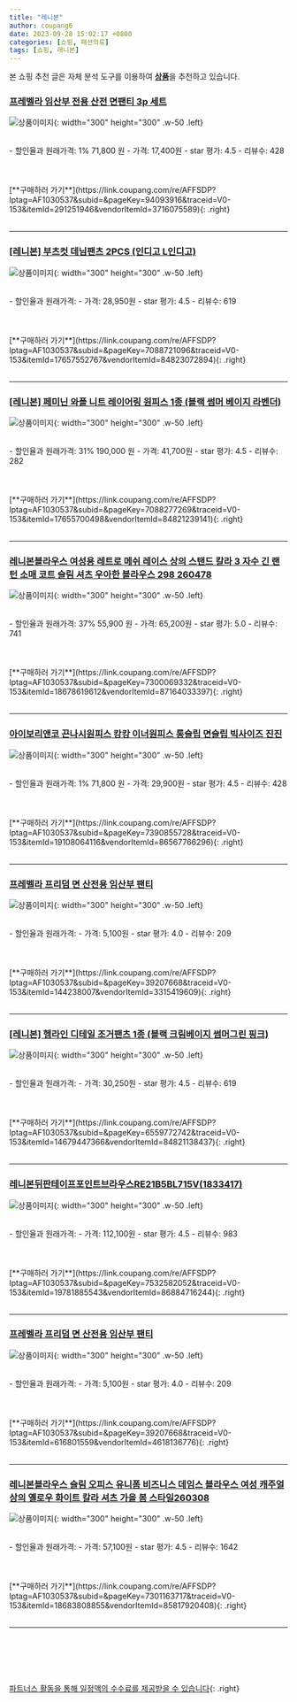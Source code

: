 ```yaml
---
title: "레니본"
author: coupang6
date: 2023-09-28 15:02:17 +0800
categories: [쇼핑, 패션의류]
tags: [쇼핑, 레니본]
---
```


본 쇼핑 추천 글은 자체 분석 도구를 이용하여 [**상품**](https://link.coupang.com/a/bao1ui)을 추천하고 있습니다.

### [프레벨라 임산부 전용 산전 면팬티 3p 세트](https://link.coupang.com/re/AFFSDP?lptag=AF1030537&subid=&pageKey=94093916&traceid=V0-153&itemId=291251946&vendorItemId=3716075589)

![상품이미지](https://thumbnail9.coupangcdn.com/thumbnails/remote/230x230ex/image/product/image/vendoritem/2019/04/26/3716075589/d9bc8d87-1e96-4e18-be6b-3add10eb9ce4.jpg){: width="300" height="300" .w-50 .left}


<br>
- 할인율과 원래가격: 1%  71,800   원
- 가격: 17,400원
- star 평가: 4.5
- 리뷰수: 428
<br>
<br>
<br>
<br>
[**구매하러 가기**](https://link.coupang.com/re/AFFSDP?lptag=AF1030537&subid=&pageKey=94093916&traceid=V0-153&itemId=291251946&vendorItemId=3716075589){: .right}
<br>
<br>

---

### [[레니본] 부츠컷 데님팬츠 2PCS (인디고 L인디고)](https://link.coupang.com/re/AFFSDP?lptag=AF1030537&subid=&pageKey=7088721096&traceid=V0-153&itemId=17657552767&vendorItemId=84823072894)

![상품이미지](https://thumbnail8.coupangcdn.com/thumbnails/remote/230x230ex/image/vendor_inventory/61c9/f9de1a4ee5eda94865cc718424cb5bc969644899c95bf9ecb7bbe4384758.jpg){: width="300" height="300" .w-50 .left}


<br>
- 할인율과 원래가격: 
- 가격: 28,950원
- star 평가: 4.5
- 리뷰수: 619
<br>
<br>
<br>
<br>
[**구매하러 가기**](https://link.coupang.com/re/AFFSDP?lptag=AF1030537&subid=&pageKey=7088721096&traceid=V0-153&itemId=17657552767&vendorItemId=84823072894){: .right}
<br>
<br>

---

### [[레니본] 페미닌 와플 니트 레이어링 원피스 1종 (블랙 썸머 베이지 라벤더)](https://link.coupang.com/re/AFFSDP?lptag=AF1030537&subid=&pageKey=7088277269&traceid=V0-153&itemId=17655700498&vendorItemId=84821239141)

![상품이미지](https://thumbnail10.coupangcdn.com/thumbnails/remote/230x230ex/image/vendor_inventory/7fa9/1f1144db1ddfbdae6c8aaf6d7bfe140f7e92fe9f2804b18bcc3d68872741.jpg){: width="300" height="300" .w-50 .left}


<br>
- 할인율과 원래가격: 31%  190,000   원
- 가격: 41,700원
- star 평가: 4.5
- 리뷰수: 282
<br>
<br>
<br>
<br>
[**구매하러 가기**](https://link.coupang.com/re/AFFSDP?lptag=AF1030537&subid=&pageKey=7088277269&traceid=V0-153&itemId=17655700498&vendorItemId=84821239141){: .right}
<br>
<br>

---

### [레니본블라우스 여성용 레트로 메쉬 레이스 상의 스탠드 칼라 3 자수 긴 랜턴 소매 코트 슬림 셔츠 우아한 블라우스 298 260478](https://link.coupang.com/re/AFFSDP?lptag=AF1030537&subid=&pageKey=7300069332&traceid=V0-153&itemId=18678619612&vendorItemId=87164033397)

![상품이미지](https://thumbnail10.coupangcdn.com/thumbnails/remote/230x230ex/image/vendor_inventory/c59b/6cc377f00a9f59cb5933689807cb826071763dd63ad3f61f2d1abfb8a47c.jpg){: width="300" height="300" .w-50 .left}


<br>
- 할인율과 원래가격: 37%  55,900   원
- 가격: 65,200원
- star 평가: 5.0
- 리뷰수: 741
<br>
<br>
<br>
<br>
[**구매하러 가기**](https://link.coupang.com/re/AFFSDP?lptag=AF1030537&subid=&pageKey=7300069332&traceid=V0-153&itemId=18678619612&vendorItemId=87164033397){: .right}
<br>
<br>

---

### [아이보리앤코 끈나시원피스 캉캉 이너원피스 롱슬립 면슬립 빅사이즈 진진](https://link.coupang.com/re/AFFSDP?lptag=AF1030537&subid=&pageKey=7390855728&traceid=V0-153&itemId=19108064116&vendorItemId=86567766296)

![상품이미지](https://thumbnail10.coupangcdn.com/thumbnails/remote/230x230ex/image/vendor_inventory/6ccf/7d50cda84b76d71c7cbd0ef1d85c38cc96dbc6d2f5ef8d5fcbde3a6989e1.jpg){: width="300" height="300" .w-50 .left}


<br>
- 할인율과 원래가격: 1%  71,800   원
- 가격: 29,900원
- star 평가: 4.5
- 리뷰수: 428
<br>
<br>
<br>
<br>
[**구매하러 가기**](https://link.coupang.com/re/AFFSDP?lptag=AF1030537&subid=&pageKey=7390855728&traceid=V0-153&itemId=19108064116&vendorItemId=86567766296){: .right}
<br>
<br>

---

### [프레벨라 프리덤 면 산전용 임산부 팬티](https://link.coupang.com/re/AFFSDP?lptag=AF1030537&subid=&pageKey=39207668&traceid=V0-153&itemId=144238007&vendorItemId=3315419609)

![상품이미지](https://thumbnail8.coupangcdn.com/thumbnails/remote/230x230ex/image/retail/images/2017/09/28/17/9/65090135-6d4b-436b-a966-878f0c609293.jpg){: width="300" height="300" .w-50 .left}


<br>
- 할인율과 원래가격: 
- 가격: 5,100원
- star 평가: 4.0
- 리뷰수: 209
<br>
<br>
<br>
<br>
[**구매하러 가기**](https://link.coupang.com/re/AFFSDP?lptag=AF1030537&subid=&pageKey=39207668&traceid=V0-153&itemId=144238007&vendorItemId=3315419609){: .right}
<br>
<br>

---

### [[레니본] 헴라인 디테일 조거팬츠 1종 (블랙 크림베이지 썸머그린 핑크)](https://link.coupang.com/re/AFFSDP?lptag=AF1030537&subid=&pageKey=6559772742&traceid=V0-153&itemId=14679447366&vendorItemId=84821138437)

![상품이미지](https://thumbnail6.coupangcdn.com/thumbnails/remote/230x230ex/image/vendor_inventory/4a4d/7c1e650f604358d3703cabec81625523c2dc7b1a7fabfd8b810c2e86e224.jpg){: width="300" height="300" .w-50 .left}


<br>
- 할인율과 원래가격: 
- 가격: 30,250원
- star 평가: 4.5
- 리뷰수: 619
<br>
<br>
<br>
<br>
[**구매하러 가기**](https://link.coupang.com/re/AFFSDP?lptag=AF1030537&subid=&pageKey=6559772742&traceid=V0-153&itemId=14679447366&vendorItemId=84821138437){: .right}
<br>
<br>

---

### [레니본뒤판테이프포인트브라우스RE21B5BL715V(1833417)](https://link.coupang.com/re/AFFSDP?lptag=AF1030537&subid=&pageKey=7532582052&traceid=V0-153&itemId=19781885543&vendorItemId=86884716244)

![상품이미지](https://thumbnail9.coupangcdn.com/thumbnails/remote/230x230ex/image/vendor_inventory/2e48/67b5f02167871cf37c8e992705d556dc2c391721099d1b2c85fd058429af.jpg){: width="300" height="300" .w-50 .left}


<br>
- 할인율과 원래가격: 
- 가격: 112,100원
- star 평가: 4.5
- 리뷰수: 983
<br>
<br>
<br>
<br>
[**구매하러 가기**](https://link.coupang.com/re/AFFSDP?lptag=AF1030537&subid=&pageKey=7532582052&traceid=V0-153&itemId=19781885543&vendorItemId=86884716244){: .right}
<br>
<br>

---

### [프레벨라 프리덤 면 산전용 임산부 팬티](https://link.coupang.com/re/AFFSDP?lptag=AF1030537&subid=&pageKey=39207668&traceid=V0-153&itemId=616801559&vendorItemId=4618136776)

![상품이미지](https://thumbnail10.coupangcdn.com/thumbnails/remote/230x230ex/image/retail/images/2019/04/10/19/5/4defb6cd-5de9-4aff-bb70-0af0be4b1ec0.jpg){: width="300" height="300" .w-50 .left}


<br>
- 할인율과 원래가격: 
- 가격: 5,100원
- star 평가: 4.0
- 리뷰수: 209
<br>
<br>
<br>
<br>
[**구매하러 가기**](https://link.coupang.com/re/AFFSDP?lptag=AF1030537&subid=&pageKey=39207668&traceid=V0-153&itemId=616801559&vendorItemId=4618136776){: .right}
<br>
<br>

---

### [레니본블라우스 슬림 오피스 유니폼 비즈니스 데임스 블라우스 여성 캐주얼 상의 옐로우 화이트 칼라 셔츠 가을 봄 스타일260308](https://link.coupang.com/re/AFFSDP?lptag=AF1030537&subid=&pageKey=7301163717&traceid=V0-153&itemId=18683808855&vendorItemId=85817920408)

![상품이미지](https://thumbnail9.coupangcdn.com/thumbnails/remote/230x230ex/image/vendor_inventory/075f/363819b1d5810311abbc78ecd02a526b9caf43e91562f24691907601745d.jpg){: width="300" height="300" .w-50 .left}


<br>
- 할인율과 원래가격: 
- 가격: 57,100원
- star 평가: 4.5
- 리뷰수: 1642
<br>
<br>
<br>
<br>
[**구매하러 가기**](https://link.coupang.com/re/AFFSDP?lptag=AF1030537&subid=&pageKey=7301163717&traceid=V0-153&itemId=18683808855&vendorItemId=85817920408){: .right}
<br>
<br>

---
<br><br><br><br><br> [파트너스 활동을 통해 일정액의 수수료를 제공받을 수 있습니다](https://link.coupang.com/a/bao1ui){: .right}